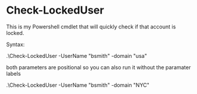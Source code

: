 # Check-LockedUser
This is my Powershell cmdlet that will quickly check if that account is locked.

Syntax:

.\Check-LockedUser -UserName "bsmith" -domain "usa"

both parameters are positional so you can also run it without the paramater labels

.\Check-LockedUser -UserName "bsmith" -domain "NYC" 
